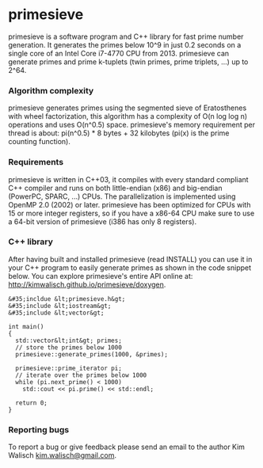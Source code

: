 primesieve
========
primesieve is a software program and C++ library for fast prime number generation. It generates the primes below 10^9 in just 0.2 seconds on a single core of an Intel Core i7-4770 CPU from 2013. primesieve can generate primes and prime k-tuplets (twin primes, prime triplets, ...) up to 2^64.

### Algorithm complexity
primesieve generates primes using the segmented sieve of Eratosthenes with wheel factorization, this algorithm has a complexity of O(n log log n) operations and uses O(n^0.5) space. primesieve's memory requirement per thread is about: pi(n^0.5) * 8 bytes + 32 kilobytes (pi(x) is the prime counting function).

### Requirements
primesieve is written in C++03, it compiles with every standard compliant C++ compiler and runs on both little-endian (x86) and big-endian (PowerPC, SPARC, ...) CPUs. The parallelization is implemented using OpenMP 2.0 (2002) or later. primesieve has been optimized for CPUs with 15 or more integer registers, so if you have a x86-64 CPU make sure to use a 64-bit version of primesieve (i386 has only 8 registers).

### C++ library

After having built and installed primesieve (read INSTALL) you can use it in your C++ program to easily generate primes as shown in the code snippet below. You can explore primesieve's entire API online at: http://kimwalisch.github.io/primesieve/doxygen.

```
&#35;incldue &lt;primesieve.h&gt;
&#35;include &lt;iostream&gt;
&#35;include &lt;vector&gt;

int main()
{
  std::vector&lt;int&gt; primes;
  // store the primes below 1000
  primesieve::generate_primes(1000, &primes);

  primesieve::prime_iterator pi;
  // iterate over the primes below 1000
  while (pi.next_prime() < 1000)
    std::cout << pi.prime() << std::endl;

  return 0;
}
```

### Reporting bugs
To report a bug or give feedback please send an email to the author Kim Walisch <kim.walisch@gmail.com>.
